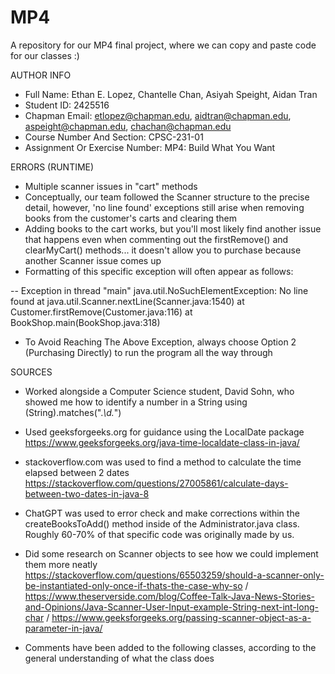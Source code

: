 # MP4
A repository for our MP4 final project, where we can copy and paste code for our classes :)

AUTHOR INFO

- Full Name: Ethan E. Lopez, Chantelle Chan, Asiyah Speight, Aidan Tran
- Student ID: 2425516
- Chapman Email: etlopez@chapman.edu, aidtran@chapman.edu, aspeight@chapman.edu, chachan@chapman.edu
- Course Number And Section: CPSC-231-01
- Assignment Or Exercise Number: MP4: Build What You Want

ERRORS (RUNTIME)

- Multiple scanner issues in "cart" methods
- Conceptually, our team followed the Scanner structure to the precise detail, however, 'no line found' exceptions still arise when removing books from the customer's carts and clearing them
- Adding books to the cart works, but you'll most likely find another issue that happens even when commenting out the firstRemove() and clearMyCart() methods... it doesn't allow you to purchase because another Scanner issue comes up
- Formatting of this specific exception will often appear as follows:

-- Exception in thread "main" java.util.NoSuchElementException: No line found
        at java.util.Scanner.nextLine(Scanner.java:1540)
        at Customer.firstRemove(Customer.java:116)
        at BookShop.main(BookShop.java:318)

- To Avoid Reaching The Above Exception, always choose Option 2 (Purchasing Directly) to run the program all the way through

SOURCES

- Worked alongside a Computer Science student, David Sohn, who showed me how to identify a number in a String using (String).matches(".*\\d.*")
- Used geeksforgeeks.org for guidance using the LocalDate package
     https://www.geeksforgeeks.org/java-time-localdate-class-in-java/
- stackoverflow.com was used to find a method to calculate the time elapsed between 2 dates
     https://stackoverflow.com/questions/27005861/calculate-days-between-two-dates-in-java-8
  
- ChatGPT was used to error check and make corrections within the createBooksToAdd() method inside of the Administrator.java class. 
  Roughly 60-70% of that specific code was originally made by us. 
  
- Did some research on Scanner objects to see how we could implement them more neatly
     https://stackoverflow.com/questions/65503259/should-a-scanner-only-be-instantiated-only-once-if-thats-the-case-why-so / 
     https://www.theserverside.com/blog/Coffee-Talk-Java-News-Stories-and-Opinions/Java-Scanner-User-Input-example-String-next-int-long-char / 
     https://www.geeksforgeeks.org/passing-scanner-object-as-a-parameter-in-java/
- Comments have been added to the following classes, according to the general understanding of what the class does
